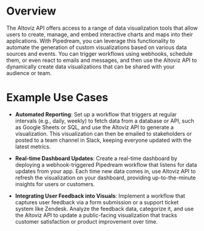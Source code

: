 # Overview

The Altoviz API offers access to a range of data visualization tools that allow users to create, manage, and embed interactive charts and maps into their applications. With Pipedream, you can leverage this functionality to automate the generation of custom visualizations based on various data sources and events. You can trigger workflows using webhooks, schedule them, or even react to emails and messages, and then use the Altoviz API to dynamically create data visualizations that can be shared with your audience or team.

# Example Use Cases

- **Automated Reporting**: Set up a workflow that triggers at regular intervals (e.g., daily, weekly) to fetch data from a database or API, such as Google Sheets or SQL, and use the Altoviz API to generate a visualization. This visualization can then be emailed to stakeholders or posted to a team channel in Slack, keeping everyone updated with the latest metrics.

- **Real-time Dashboard Updates**: Create a real-time dashboard by deploying a webhook-triggered Pipedream workflow that listens for data updates from your app. Each time new data comes in, use Altoviz API to refresh the visualization on your dashboard, providing up-to-the-minute insights for users or customers.

- **Integrating User Feedback into Visuals**: Implement a workflow that captures user feedback via a form submission or a support ticket system like Zendesk. Analyze the feedback data, categorize it, and use the Altoviz API to update a public-facing visualization that tracks customer satisfaction or product improvement over time.
